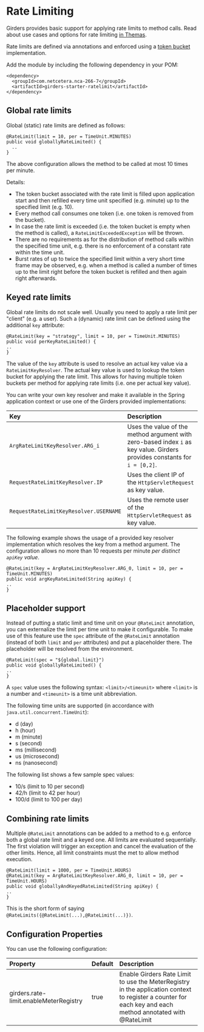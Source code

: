 # Rate Limiting

Girders provides basic support for applying rate limits to method calls. Read about use cases and options for rate
limiting [in Themas](https://plaza.netcetera.com/wiki/x/xR3iCQ).

Rate limits are defined via annotations and enforced using a [token bucket](https://en.wikipedia.org/wiki/Token_bucket)
implementation.

Add the module by including the following dependency in your POM:

    <dependency>
      <groupId>com.netcetera.nca-266-7</groupId>
      <artifactId>girders-starter-ratelimit</artifactId>
    </dependency>

## Global rate limits

Global (static) rate limits are defined as follows:

```
@RateLimit(limit = 10, per = TimeUnit.MINUTES)
public void globallyRateLimited() {
  ..
}
```

The above configuration allows the method to be called at most 10 times per minute.

Details:

- The token bucket associated with the rate limit is filled upon application start and then refilled every time unit
  specified (e.g. minute) up to the specified limit (e.g. 10).
- Every method call consumes one token (i.e. one token is removed from the bucket).
- In case the rate limit is exceeded (i.e. the token bucket is empty when the method is called), a
  `RateLimitExceededException` will be thrown.
- There are no requirements as for the distribution of method calls within the specified time unit,
  e.g. there is no enforcement of a constant rate within the time unit.
- Burst rates of up to twice the specified limit within a very short time frame may be observed,
  e.g. when a method is called a number of times up to the limit right before the token bucket is refilled and
  then again right afterwards.

## Keyed rate limits

Global rate limits do not scale well. Usually you need to apply a rate limit per "client" (e.g. a user). Such a
(dynamic) rate limit can be defined using the additional `key` attribute:

```
@RateLimit(key = "strategy", limit = 10, per = TimeUnit.MINUTES)
public void perKeyRateLimited() {
..
}
```

The value of the `key` attribute is used to resolve an actual key value via a `RateLimitKeyResolver`.
The actual key value is used to lookup the token bucket for applying the rate limit. This allows for having multiple
token buckets per method for applying rate limits (i.e. one per actual key value).

You can write your own key resolver and make it available in the Spring application context or use one of the Girders
provided implementations:

| Key               | Description |
|:------------------|:------------|
| `ArgRateLimitKeyResolver.ARG_i` | Uses the value of the method argument with zero-based index `i` as key value. Girders provides constants for `i = [0,2]`. |
| `RequestRateLimitKeyResolver.IP` | Uses the client IP of the `HttpServletRequest` as key value. |
| `RequestRateLimitKeyResolver.USERNAME` | Uses the remote user of the `HttpServletRequest` as key value. |

The following example shows the usage of a provided key resolver implementation which resolves the key from a method
argument. The configuration allows no more than 10 requests per minute *per distinct `apiKey` value*.

```
@RateLimit(key = ArgRateLimitKeyResolver.ARG_0, limit = 10, per = TimeUnit.MINUTES)
public void argKeyRateLimited(String apiKey) {
..
}
```

## Placeholder support

Instead of putting a static limit and time unit on your `@RateLimit` annotation, you can externalize the limit per time
unit to make it configurable. To make use of this feature use the `spec` attribute of the `@RateLimit` annotation
(instead of both `limit` and `per` attributes) and put a placeholder there. The placeholder will be resolved from the
environment.

```
@RateLimit(spec = "${global.limit}")
public void globallyRateLimited() {
..
}
```

A `spec` value uses the following syntax: `<limit>/<timeunit>` where `<limit>` is a number and `<timeunit>` is
a time unit abbreviation.

The following time units are supported (in accordance with `java.util.concurrent.TimeUnit`):

 * d (day)
 * h (hour)
 * m (minute)
 * s (second)
 * ms (millisecond)
 * us (microsecond)
 * ns (nanosecond)

The following list shows a few sample spec values:

 * 10/s (limit to 10 per second)
 * 42/h (limit to 42 per hour)
 * 100/d (limit to 100 per day)

## Combining rate limits

Multiple `@RateLimit` annotations can be added to a method to e.g. enforce both a global rate limit and a keyed
one. All limits are evaluated sequentially. The first violation will trigger an exception and cancel the evaluation of
the other limits. Hence, all limit constraints must the met to allow method execution.

```
@RateLimit(limit = 1000, per = TimeUnit.HOURS)
@RateLimit(key = ArgRateLimitKeyResolver.ARG_0, limit = 10, per = TimeUnit.HOURS)
public void globallyAndKeyedRateLimited(String apiKey) {
..
}
```

This is the short form of saying `@RateLimits({@RateLimit(...),@RateLimit(...)})`.

## Configuration Properties

You can use the following configuration:

| Property | Default | Description |
|:---------|:--------|:------------|
| girders.rate-limit.enableMeterRegistry | true | Enable Girders Rate Limit to use the MeterRegistry in the application context to register a counter for each key and each method annotated with @RateLimit |
